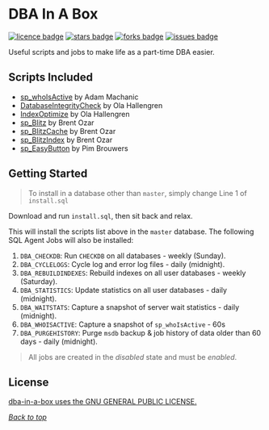 <a name="header1"></a>
# DBA In A Box
[![licence badge]][licence]
[![stars badge]][stars]
[![forks badge]][forks]
[![issues badge]][issues]

Useful scripts and jobs to make life as a part-time DBA easier.

## Scripts Included
- [sp_whoIsActive][1] by Adam Machanic
- [DatabaseIntegrityCheck][2] by Ola Hallengren
- [IndexOptimize][7] by Ola Hallengren
- [sp_Blitz][3] by Brent Ozar
- [sp_BlitzCache][4] by Brent Ozar
- [sp_BlitzIndex][5] by Brent Ozar
- [sp_EasyButton][6] by Pim Brouwers

## Getting Started

> To install in a database other than `master`, simply change Line 1 of `install.sql`

Download and run `install.sql`, then sit back and relax.

This will install the scripts list above in the `master` database. The following SQL Agent Jobs will also be installed:

1. `DBA_CHECKDB`: Run `CHECKDB` on all databases - weekly (Sunday).
2. `DBA_CYCLELOGS`: Cycle log and error log files - daily (midnight).
3. `DBA_REBUILDINDEXES`: Rebuild indexes on all user databases - weekly (Saturday).
4. `DBA_STATISTICS`: Update statistics on all user databases - daily (midnight).
5. `DBA_WAITSTATS`: Capture a snapshot of server wait statistics - daily (midnight).
6. `DBA_WHOISACTIVE`: Capture a snapshot of `sp_whoIsActive` - 60s
7. `DBA_PURGEHISTORY`: Purge `msdb` backup & job history of data older than 60 days - daily (midnight).

> All jobs are created in the *disabled* state and must be *enabled*.

## License

[dba-in-a-box uses the GNU GENERAL PUBLIC LICENSE.](LICENSE.md)

[*Back to top*](#header1)

[licence badge]:https://img.shields.io/badge/license-GNU-blue.svg
[stars badge]:https://img.shields.io/github/stars/pimbrouwers/dba-in-a-box.svg
[forks badge]:https://img.shields.io/github/forks/pimbrouwers/dba-in-a-box.svg
[issues badge]:https://img.shields.io/github/issues/pimbrouwers/dba-in-a-box.svg

[licence]:https://github.com/pimbrouwers/dba-in-a-box/blob/master/LICENSE.md
[stars]:https://github.com/pimbrouwers/dba-in-a-box/stargazers
[forks]:https://github.com/pimbrouwers/dba-in-a-box/network
[issues]:https://github.com/pimbrouwers/dba-in-a-box/issues

[1]: http://whoisactive.com/downloads/
[2]: https://github.com/olahallengren/sql-server-maintenance-solution/blob/master/DatabaseIntegrityCheck.sql
[3]: https://github.com/BrentOzarULTD/SQL-Server-First-Responder-Kit/blob/dev/sp_Blitz.sql
[4]: https://github.com/BrentOzarULTD/SQL-Server-First-Responder-Kit/blob/dev/sp_BlitzCache.sql
[5]: https://github.com/BrentOzarULTD/SQL-Server-First-Responder-Kit/blob/dev/sp_BlitzIndex.sql
[6]: https://github.com/pimbrouwers/sp_EasyButton/blob/master/sp_EasyButton.sql
[7]: https://github.com/olahallengren/sql-server-maintenance-solution/blob/master/IndexOptimize.sql
